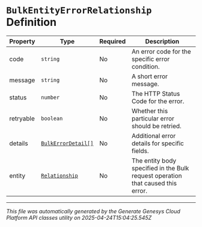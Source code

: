 # `BulkEntityErrorRelationship` Definition

| Property | Type | Required | Description |
|----------|------|----------|-------------|
| code | `string` | No | An error code for the specific error condition. |
| message | `string` | No | A short error message. |
| status | `number` | No | The HTTP Status Code for the error. |
| retryable | `boolean` | No | Whether this particular error should be retried. |
| details | [`BulkErrorDetail[]`](bulkerrordetail-definition.md) | No | Additional error details for specific fields. |
| entity | [`Relationship`](relationship-definition.md) | No | The entity body specified in the Bulk request operation that caused this error. |

---

*This file was automatically generated by the Generate Genesys Cloud Platform API classes utility on 2025-04-24T15:04:25.545Z*